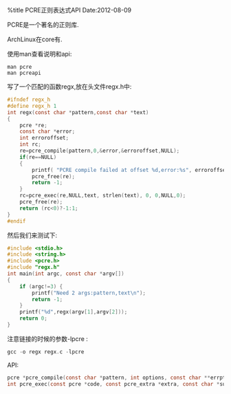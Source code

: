 %title PCRE正则表达式API
Date:2012-08-09 

PCRE是一个著名的正则库.

ArchLinux在core有.

使用man查看说明和api: 
```shell
man pcre
man pcreapi
```
写了一个匹配的函数regx,放在头文件regx.h中: 
```c
#ifndef regx_h
#define regx_h 1
int regx(const char *pattern,const char *text)
{
    pcre *re;
    const char *error;
    int erroroffset;
    int rc;
    re=pcre_compile(pattern,0,&error,&erroroffset,NULL);
    if(re==NULL)
    {
        printf( "PCRE compile failed at offset %d,error:%s", erroroffset,error );
        pcre_free(re);
        return -1;
    }
    rc=pcre_exec(re,NULL,text, strlen(text), 0, 0,NULL,0);
    pcre_free(re);
    return (rc<0)?-1:1;
}
#endif
```
然后我们来测试下: 
```c
#include <stdio.h>
#include <string.h>
#include <pcre.h>
#include "regx.h"
int main(int argc, const char *argv[])
{
    if (argc!=3) {
        printf("Need 2 args:pattern,text\n");
        return -1;
    }
    printf("%d",regx(argv[1],argv[2]));
    return 0;
}
```
注意链接的时候的参数-lpcre :
```c
gcc -o regx regx.c -lpcre
```
API:
```c
pcre *pcre_compile(const char *pattern, int options, const char **errptr, int *erroffset, const unsigned char *tableptr);
int pcre_exec(const pcre *code, const pcre_extra *extra, const char *subject, int length, int startoffset, int options, int *ovector, int ovecsize); 

```

